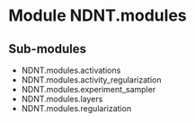 Module NDNT.modules
===================

Sub-modules
-----------
* NDNT.modules.activations
* NDNT.modules.activity_regularization
* NDNT.modules.experiment_sampler
* NDNT.modules.layers
* NDNT.modules.regularization